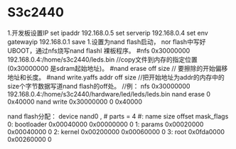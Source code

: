 # S3c2440
1.开发板设置IP
	set ipaddr 192.168.0.5
	set serverip 192.168.0.4
	set env gatewayip 192.168.0.1
	save
1.设置为nand flash启动， nor flash中写好UBOOT，通过nfs烧写nand flashl 裸板程序。
	#nfs 0x30000000 192.168.0.4:/home/s3c2440/leds.bin //copy文件到内存的指定位置(0x30000000 是sdram起始地址)。
	#nand erase off size // 要擦除的开始偏移地址和长度。
	#nand write.yaffs addr off size //把开始地址为addr的内存中的size个字节数据写道nand flash的off处。 
//例：
	nfs 0x30000000 192.168.0.4:/home/s3c2440/hardware/led/leds/leds.bin
	nand erase  0 0x40000
	nand write 0x30000000 0 0x40000

nand flash分配：
	device nand0 <nandflash0>, # parts = 4
	 #: name                size            offset          mask_flags
	 0: bootloader          0x00040000      0x00000000      0
	 1: params              0x00020000      0x00040000      0
	 2: kernel              0x00200000      0x00060000      0
	 3: root                0x0fda0000      0x00260000      0

